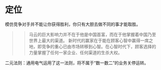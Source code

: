 # 定位

模仿竞争对手并不能让你获得胜利，你只有大胆去做不同的事才能取胜。

>> 马云的巨大影响力并不在于他是中国首富，而在于他掌握着中国乃至世界上最大的渠道。
>> 新时代的赢家在于能在顾客心智中赢得一席之地，即竞争的重心已由市场转移到心智。在心智时代下，顾客选择的力量掌握了任何一家企业、任何渠道的生杀大权。

二元法则：通用电气运用了这一法则，将不属于“数一数二”的业务关停运转。

